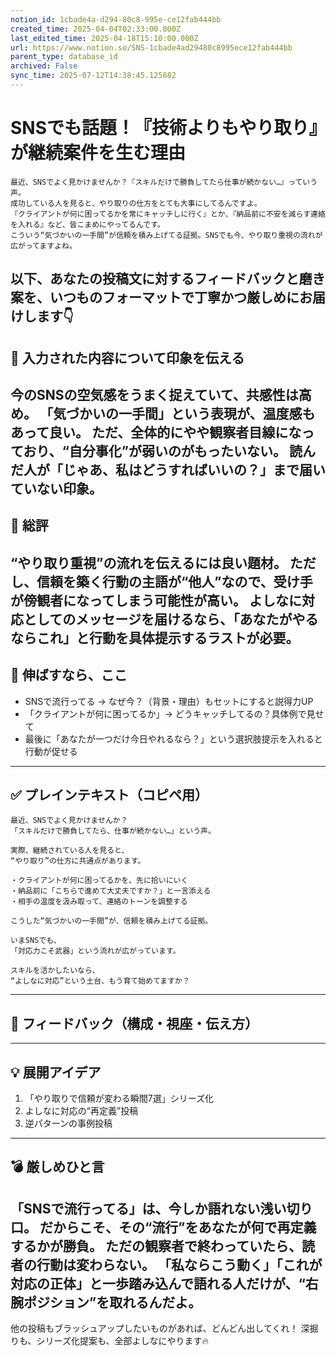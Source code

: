 ```yaml
---
notion_id: 1cbade4a-d294-80c8-995e-ce12fab444bb
created_time: 2025-04-04T02:33:00.000Z
last_edited_time: 2025-04-18T15:10:00.000Z
url: https://www.notion.so/SNS-1cbade4ad29480c8995ece12fab444bb
parent_type: database_id
archived: False
sync_time: 2025-07-12T14:38:45.125682
---
```


# SNSでも話題！『技術よりもやり取り』が継続案件を生む理由

```plain text
最近、SNSでよく見かけませんか？『スキルだけで勝負してたら仕事が続かない…』っていう声。
成功している人を見ると、やり取りの仕方をとても大事にしてるんですよ。
『クライアントが何に困ってるかを常にキャッチしに行く』とか、『納品前に不安を減らす連絡を入れる』など、皆こまめにやってるんです。
こういう“気づかいの一手間”が信頼を積み上げてる証拠。SNSでも今、やり取り重視の流れが広がってますよね。
```
以下、あなたの投稿文に対するフィードバックと磨き案を、いつものフォーマットで丁寧かつ厳しめにお届けします👇
---
## 💬 入力された内容について印象を伝える
今のSNSの空気感をうまく捉えていて、共感性は高め。
「気づかいの一手間」という表現が、温度感もあって良い。
ただ、全体的にやや観察者目線になっており、“自分事化”が弱いのがもったいない。
読んだ人が「じゃあ、私はどうすればいいの？」まで届いていない印象。
---
## 🧾 総評
“やり取り重視”の流れを伝えるには良い題材。
ただし、信頼を築く行動の主語が“他人”なので、受け手が傍観者になってしまう可能性が高い。
よしなに対応としてのメッセージを届けるなら、「あなたがやるならこれ」と行動を具体提示するラストが必要。
---
## 🚀 伸ばすなら、ここ
- SNSで流行ってる → なぜ今？（背景・理由）もセットにすると説得力UP
- 「クライアントが何に困ってるか」→ どうキャッチしてるの？具体例で見せて
- 最後に「あなたが一つだけ今日やれるなら？」という選択肢提示を入れると行動が促せる
---
## ✅ プレインテキスト（コピペ用）
```plain text
最近、SNSでよく見かけませんか？
「スキルだけで勝負してたら、仕事が続かない…」という声。

実際、継続されている人を見ると、
“やり取り”の仕方に共通点があります。

・クライアントが何に困ってるかを、先に拾いにいく
・納品前に「こちらで進めて大丈夫ですか？」と一言添える
・相手の温度を汲み取って、連絡のトーンを調整する

こうした“気づかいの一手間”が、信頼を積み上げてる証拠。

いまSNSでも、
「対応力こそ武器」という流れが広がっています。

スキルを活かしたいなら、
“よしなに対応”という土台、もう育て始めてますか？
```
---
## 🧰 フィードバック（構成・視座・伝え方）
---
## 💡 展開アイデア
1. 「やり取りで信頼が変わる瞬間7選」シリーズ化
1. よしなに対応の“再定義”投稿
1. 逆パターンの事例投稿
---
## 💣 厳しめひと言
「SNSで流行ってる」は、今しか語れない浅い切り口。
だからこそ、その“流行”をあなたが何で再定義するかが勝負。
ただの観察者で終わっていたら、読者の行動は変わらない。
「私ならこう動く」「これが対応の正体」と一歩踏み込んで語れる人だけが、“右腕ポジション”を取れるんだよ。
---
他の投稿もブラッシュアップしたいものがあれば、どんどん出してくれ！
深掘りも、シリーズ化提案も、全部よしなにやります🔥